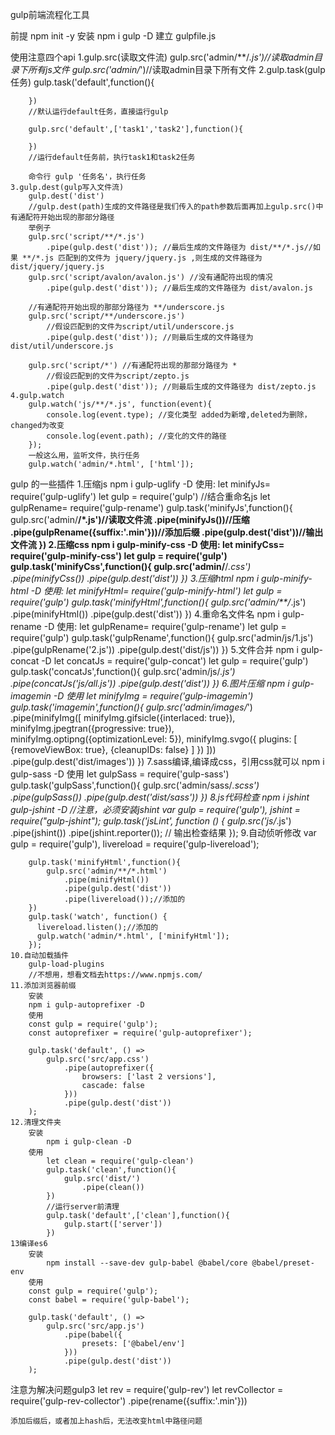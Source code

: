 gulp前端流程化工具

前提 npm init -y
安装 npm i gulp -D
建立 gulpfile.js


使用注意四个api
	1.gulp.src(读取文件流)
		gulp.src('admin/**/*.js')//读取admin目录下所有js文件
		gulp.src('admin/*')//读取admin目录下所有文件
	2.gulp.task(gulp任务)
		gulp.task('default',function(){

		})
		//默认运行default任务，直接运行gulp

		gulp.src('default',['task1','task2'],function(){

		})
		//运行default任务前，执行task1和task2任务

		命令行 gulp '任务名'，执行任务 
	3.gulp.dest(gulp写入文件流)
		gulp.dest('dist')
		//gulp.dest(path)生成的文件路径是我们传入的path参数后面再加上gulp.src()中有通配符开始出现的那部分路径
		举例子
		gulp.src('script/**/*.js')
    		.pipe(gulp.dest('dist')); //最后生成的文件路径为 dist/**/*.js//如果 **/*.js 匹配到的文件为 jquery/jquery.js ,则生成的文件路径为 dist/jquery/jquery.js
		gulp.src('script/avalon/avalon.js') //没有通配符出现的情况
		    .pipe(gulp.dest('dist')); //最后生成的文件路径为 dist/avalon.js

		//有通配符开始出现的那部分路径为 **/underscore.js
		gulp.src('script/**/underscore.js')
		    //假设匹配到的文件为script/util/underscore.js
		    .pipe(gulp.dest('dist')); //则最后生成的文件路径为 dist/util/underscore.js

		gulp.src('script/*') //有通配符出现的那部分路径为 *
		    //假设匹配到的文件为script/zepto.js    
		    .pipe(gulp.dest('dist')); //则最后生成的文件路径为 dist/zepto.js
	4.gulp.watch
		gulp.watch('js/**/*.js', function(event){
		    console.log(event.type); //变化类型 added为新增,deleted为删除，changed为改变
		    console.log(event.path); //变化的文件的路径
		});
		一般这么用，监听文件，执行任务
		gulp.watch('admin/*.html', ['html']);
gulp 的一些插件
	1.压缩js
		npm i gulp-uglify -D
		使用:
			let minifyJs= require('gulp-uglify')
			let gulp = require('gulp')
		//结合重命名js
			let gulpRename= require('gulp-rename')
		gulp.task('minifyJs',function(){
			gulp.src('admin/**/*.js')//读取文件流
				.pipe(minifyJs())//压缩
				.pipe(gulpRename({suffix:'.min'}))//添加后缀
				.pipe(gulp.dest('dist'))//输出文件流
		})
	2.压缩css
		npm i gulp-minify-css -D
		使用:
		let minifyCss= require('gulp-minify-css')
		let gulp = require('gulp')
		gulp.task('minifyCss',function(){
			gulp.src('admin/**/*.css')
				.pipe(minifyCss())
				.pipe(gulp.dest('dist'))
		})
	3.压缩html
		npm i gulp-minify-html -D
		使用:
		let minifyHtml= require('gulp-minify-html')
		let gulp = require('gulp')
		gulp.task('minifyHtml',function(){
			gulp.src('admin/**/*.js')
				.pipe(minifyHtml())
				.pipe(gulp.dest('dist'))
		})
	4.重命名文件名
		npm i gulp-rename -D
		使用:
		let gulpRename= require('gulp-rename')
		let gulp = require('gulp')
		gulp.task('gulpRename',function(){
			gulp.src('admin/js/1.js')
				.pipe(gulpRename('2.js'))
				.pipe(gulp.dest('dist/js'))
		})
	5.文件合并
		npm i gulp-concat -D
		let concatJs = require('gulp-concat')
		let gulp = require('gulp')
		gulp.task('concatJs',function(){
			gulp.src('admin/js/*.js')
				.pipe(concatJs('js/all.js'))
				.pipe(gulp.dest('dist'))
		})
	6.图片压缩
		npm i gulp-imagemin -D
		使用
		let minifyImg = require('gulp-imagemin')
		gulp.task('imagemin',function(){
			gulp.src('admin/images/*')
				.pipe(minifyImg([
					minifyImg.gifsicle({interlaced: true}),
					minifyImg.jpegtran({progressive: true}),
					minifyImg.optipng({optimizationLevel: 5}),
					minifyImg.svgo({
						plugins: [
							{removeViewBox: true},
							{cleanupIDs: false}
						]
					})
				]))
				.pipe(gulp.dest('dist/images'))
		})
	7.sass编译,编译成css，引用css就可以
		npm i gulp-sass -D
		使用
		let gulpSass = require('gulp-sass')
		gulp.task('gulpSass',function(){
			gulp.src('admin/sass/*.scss')
				.pipe(gulpSass())
				.pipe(gulp.dest('dist/sass'))
		})
	8.js代码检查
		npm i jshint gulp-jshint -D //注意，必须安装jshint
		var gulp = require('gulp'),
	    jshint = require("gulp-jshint");
		gulp.task('jsLint', function () {
		    gulp.src('js/*.js')
		    .pipe(jshint())
		    .pipe(jshint.reporter()); // 输出检查结果
		});
	9.自动侦听修改
		var gulp = require('gulp'),
		    livereload = require('gulp-livereload');
		
		gulp.task('minifyHtml',function(){
			gulp.src('admin/**/*.html')
				.pipe(minifyHtml())
				.pipe(gulp.dest('dist'))
				.pipe(livereload());//添加的
		})
		gulp.task('watch', function() {
		  livereload.listen();//添加的
		  gulp.watch('admin/*.html', ['minifyHtml']);
		});
	10.自动加载插件
		gulp-load-plugins
		//不想用，想看文档去https://www.npmjs.com/
	11.添加浏览器前缀
		安装
		npm i gulp-autoprefixer -D
		使用
		const gulp = require('gulp');
		const autoprefixer = require('gulp-autoprefixer');
		 
		gulp.task('default', () =>
		    gulp.src('src/app.css')
		        .pipe(autoprefixer({
		            browsers: ['last 2 versions'],
		            cascade: false
		        }))
		        .pipe(gulp.dest('dist'))
		);
	12.清理文件夹
		安装
			npm i gulp-clean -D
		使用
			let clean = require('gulp-clean')
			gulp.task('clean',function(){
				gulp.src('dist/')
					.pipe(clean())
			})
			//运行server前清理
			gulp.task('default',['clean'],function(){
				gulp.start(['server'])
			})
	13编译es6
		安装
			npm install --save-dev gulp-babel @babel/core @babel/preset-env
		使用
		const gulp = require('gulp');
		const babel = require('gulp-babel');
		 
		gulp.task('default', () =>
		    gulp.src('src/app.js')
		        .pipe(babel({
		            presets: ['@babel/env']
		        }))
		        .pipe(gulp.dest('dist'))
		);
注意为解决问题gulp3
	let rev = require('gulp-rev')
	let revCollector = require('gulp-rev-collector')
	.pipe(rename({suffix:'.min'}))

	添加后缀后，或者加上hash后，无法改变html中路径问题